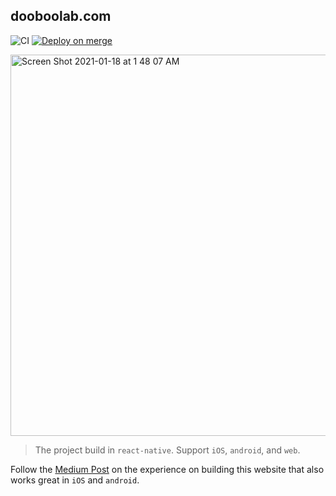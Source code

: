 ## dooboolab.com

![CI](https://github.com/dooboolab/dooboolab.com/workflows/CI/badge.svg)
[![Deploy on merge](https://github.com/dooboolab/dooboolab.com/actions/workflows/deploy.yml/badge.svg)](https://github.com/dooboolab/dooboolab.com/actions/workflows/deploy.yml)

<a href="https://dooboolab.com"><img width="610" alt="Screen Shot 2021-01-18 at 1 48 07 AM" src="https://user-images.githubusercontent.com/27461460/104849835-428ffe00-592f-11eb-91f1-bbc285274bb0.png"></a>

> The project build in `react-native`. Support `iOS`, `android`, and `web`.

Follow the [Medium Post](https://medium.com/dooboolab/re-implement-website-with-react-native-web-d856a37779b4) on the experience on building this website that also works great in `iOS` and `android`.
